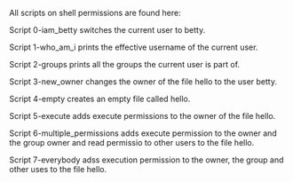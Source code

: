 All scripts on shell permissions are found here:

Script 0-iam_betty switches the current user to betty.

Script 1-who_am_i prints the effective username of the current user.

Script 2-groups prints all the groups the current user is part of.

Script 3-new_owner changes the owner of the file hello to the user betty.

Script 4-empty creates an empty file called hello.

Script 5-execute adds execute permissions to the owner of the file hello.

Script 6-multiple_permissions adds execute permission to the owner and the group owner and read permissio to other users to the file hello.

Script 7-everybody adss execution permission to the owner, the group and other uses to the file hello.
